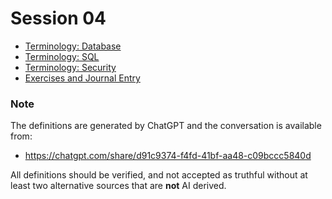 # Session 04


- [Terminology: Database](Terminology-Database.md)
- [Terminology: SQL](Terminology-SQL.md)
- [Terminology: Security](Terminology-Security.md)
- [Exercises and Journal Entry](Session-04-Exercises-and-Journal-Entry.md)
### Note

The definitions are generated by ChatGPT and the conversation is available from:

- https://chatgpt.com/share/d91c9374-f4fd-41bf-aa48-c09bccc5840d

All definitions should be verified, and not accepted as truthful without at least two alternative sources that are **not** AI derived.
